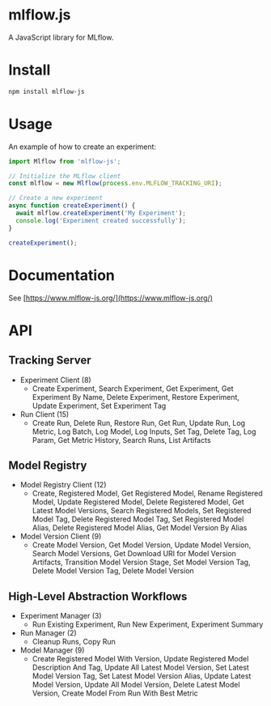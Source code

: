 <!-- README for NPM; the one for GitHub is in .github directory. -->

# mlflow.js

A JavaScript library for MLflow.

# Install

```bash
npm install mlflow-js
```

# Usage

An example of how to create an experiment:

```javascript
import Mlflow from 'mlflow-js';

// Initialize the MLflow client
const mlflow = new Mlflow(process.env.MLFLOW_TRACKING_URI);

// Create a new experiment
async function createExperiment() {
  await mlflow.createExperiment('My Experiment');
  console.log('Experiment created successfully');
}

createExperiment();
```

# Documentation

See [https://www.mlflow-js.org/](https://www.mlflow-js.org/)

# API

## Tracking Server

- Experiment Client (8)
  - Create Experiment, Search Experiment, Get Experiment, Get Experiment By Name, Delete Experiment, Restore Experiment, Update Experiment, Set Experiment Tag
- Run Client (15)
  - Create Run, Delete Run, Restore Run, Get Run, Update Run, Log Metric, Log Batch, Log Model, Log Inputs, Set Tag, Delete Tag, Log Param, Get Metric History, Search Runs, List Artifacts

## Model Registry

- Model Registry Client (12)
  - Create, Registered Model, Get Registered Model, Rename Registered Model, Update Registered Model, Delete Registered Model, Get Latest Model Versions, Search Registered Models, Set Registered Model Tag, Delete Registered Model Tag, Set Registered Model Alias, Delete Registered Model Alias, Get Model Version By Alias
- Model Version Client (9)
  - Create Model Version, Get Model Version, Update Model Version, Search Model Versions, Get Download URI for Model Version Artifacts, Transition Model Version Stage, Set Model Version Tag, Delete Model Version Tag, Delete Model Version

## High-Level Abstraction Workflows

- Experiment Manager (3)
  - Run Existing Experiment, Run New Experiment, Experiment Summary
- Run Manager (2)
  - Cleanup Runs, Copy Run
- Model Manager (9)
  - Create Registered Model With Version, Update Registered Model Description And Tag, Update All Latest Model Version, Set Latest Model Version Tag, Set Latest Model Version Alias, Update Latest Model Version, Update All Model Version, Delete Latest Model Version, Create Model From Run With Best Metric
